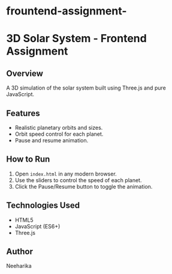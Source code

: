 # frountend-assignment-
# 3D Solar System - Frontend Assignment

## Overview
A 3D simulation of the solar system built using Three.js and pure JavaScript.

## Features
- Realistic planetary orbits and sizes.
- Orbit speed control for each planet.
- Pause and resume animation.

## How to Run
1. Open `index.html` in any modern browser.
2. Use the sliders to control the speed of each planet.
3. Click the Pause/Resume button to toggle the animation.

## Technologies Used
- HTML5
- JavaScript (ES6+)
- Three.js

## Author
Neeharika
